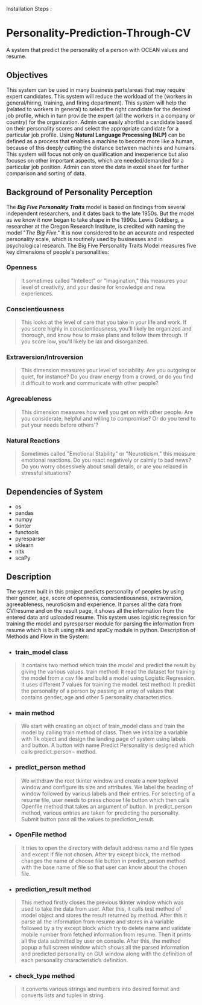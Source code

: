 Installation Steps :

# Personality-Prediction-Through-CV
A system that predict the personality of a person with OCEAN values and resume.

## Objectives
This system can be used in many business parts/areas that may require expert candidates. This system will reduce the workload of the (workers in general/hiring, training, and firing department). This system will help the (related to workers in general) to select the right candidate for the desired job profile, which in turn provide the expert (all the workers in a company or country) for the organization. Admin can easily shortlist a candidate based on their personality scores and select the appropriate candidate for a particular job profile.
Using **Natural Language Processing (NLP)** can be defined as a process that enables a machine to become more like a human, because of this deeply cutting the distance between machines and humans. This system will focus not only on qualification and inexperience but also focuses on other important aspects, which are needed/demanded for a particular job position. Admin can store the data in excel sheet for further comparison and sorting of data.

## Background of Personality Perception
The ***Big Five Personality Traits*** model is based on findings from several independent researchers, and it dates back to the late 1950s. But the model as we know it now began to take shape in the 1990s.
Lewis Goldberg, a researcher at the Oregon Research Institute, is credited with naming the model "*The Big Five*." It is now considered to be an accurate and respected personality scale, which is routinely used by businesses and in psychological research.
The Big Five Personality Traits Model measures five key dimensions of people's personalities:

### Openness 
>It sometimes called "Intellect" or "Imagination," this measures your level of creativity, and your desire for knowledge and new experiences.
### Conscientiousness
>This looks at the level of care that you take in your life and work. If you score highly in conscientiousness, you'll likely be organized and thorough, and know how to make plans and follow them through. If you score low, you'll likely be lax and disorganized.
### Extraversion/Introversion
>This dimension measures your level of sociability. Are you outgoing or quiet, for instance? Do you draw energy from a crowd, or do you find it difficult to work and communicate with other people?
### Agreeableness
>This dimension measures how well you get on with other people. Are you considerate, helpful and willing to compromise? Or do you tend to put your needs before others'?
### Natural Reactions
>Sometimes called "Emotional Stability" or "Neuroticism," this measure emotional reactions. Do you react negatively or calmly to bad news? Do you worry obsessively about small details, or are you relaxed in stressful situations?

## Dependencies of System

-  os
- pandas
- numpy
- tkinter
- functools
- pyresparser
- sklearn
- nltk
- scaPy


## Description
The system built in this project predicts personality of peoples by using their gender, age, score of openness, conscientiousness, extraversion, agreeableness, neuroticism and experience. It parses all the data from CV/resume and on the result page, it shows all the information from the entered data and uploaded resume. This system uses logistic regression for training the model and pyresparser module for parsing the information from resume which is built using nltk and spaCy module in python.
Description of Methods and Flow in the System:

- ### train_model class 

>It contains two method which train the model and predict the result by giving the various values.
train method: It read the dataset for training the model from a csv file and build a model using Logistic Regression. It uses different 7 values for training the model.
test method: It predict the personality of a person by passing an array of values that contains gender, age and other 5 personality characteristics.

- ### main method

>We start with creating an object of train_model class and train the model by calling train method of class. Then we initialize a variable with Tk object and design the landing page of system using labels and button. A button with name Predict Personality is designed which calls predict_person¬ method. 


- ### predict_person method
> We withdraw the root tkinter window and create a new toplevel window and configure its size and attributes. We label the heading of window followed by various labels and their entries. For selecting of a resume file, user needs to press choose file button which then calls Openfile method that takes an argument of button. In predict_person method, various entries are taken for predicting the personality. Submit button pass all the values to prediction_result.

- ### OpenFile method
>It tries to open the directory with default address name and file types and except if file not chosen. After try except block, the method changes the name of choose file button in predict_person method with the base name of file so that user can know about the chosen file.
 
- ### prediction_result method 
>This method firstly closes the previous tkinter window which was used to take the data from user. After this, it calls test method of model object and stores the result returned by method. After this it parse all the information from resume and stores in a variable followed by a try except block which try to delete name and validate mobile number from fetched information from resume. Then it prints all the data submitted by user on console. After this, the method popup a full screen window which shows all the parsed information and predicted personality on GUI window along with the definition of each personality characteristic’s definition.

- ### check_type method

>It converts various strings and numbers into desired format and converts lists and tuples in string. 


